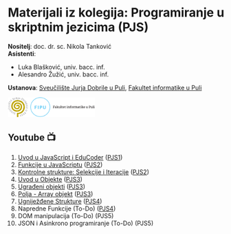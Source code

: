 # Materijali iz kolegija: Programiranje u skriptnim jezicima (PJS)

**Nositelj**: doc. dr. sc. Nikola Tanković  
**Asistenti**:

- Luka Blašković, univ. bacc. inf.
- Alesandro Žužić, univ. bacc. inf.

**Ustanova**: [Sveučilište Jurja Dobrile u Puli](https://www.unipu.hr/), [Fakultet informatike u Puli](https://fipu.unipu.hr/)

<img src="https://raw.githubusercontent.com/lukablaskovic/FIPU-PJS/main/0.%20Template/FIPU_UNIPU.png" style="width:40%; box-shadow: none !important;"></img>

## Youtube 📺

1. [Uvod u JavaScript i EduCoder](https://youtu.be/OcavyHkM9BI) ([PJS1](https://github.com/lukablaskovic/FIPU-PJS/tree/main/1.%20Javascript%20osnove))
2. [Funkcije u JavaScriptu](https://youtu.be/deo6iU61qiQ) ([PJS2](https://github.com/lukablaskovic/FIPU-PJS/tree/main/2.%20Funkcije%2C%20doseg%20varijabli%20i%20kontrolne%20strukture))
3. [Kontrolne strukture: Selekcije i Iteracije](https://youtu.be/Ovg4qDGPSpI) ([PJS2](https://github.com/lukablaskovic/FIPU-PJS/tree/main/2.%20Funkcije%2C%20doseg%20varijabli%20i%20kontrolne%20strukture))
4. [Uvod u Objekte](https://youtu.be/QUHbjNMLuAw) ([PJS3](https://github.com/lukablaskovic/FIPU-PJS/tree/main/3.%20Strukture%20podataka%20-%20objekti%20i%20polja))
5. [Ugrađeni objekti](https://youtu.be/wtFEGoAgXJ8) ([PJS3](https://github.com/lukablaskovic/FIPU-PJS/tree/main/3.%20Strukture%20podataka%20-%20objekti%20i%20polja))
6. [Polja - Array objekt](https://youtu.be/mHpf_5I2xAM) ([PJS3](https://github.com/lukablaskovic/FIPU-PJS/tree/main/3.%20Strukture%20podataka%20-%20objekti%20i%20polja))
7. [Ugniježđene Strukture](https://youtu.be/d4GvcASsfBU) ([PJS4](https://github.com/lukablaskovic/FIPU-PJS/tree/main/4.%20Ugnije%C5%BE%C4%91ene%20strukture%20i%20napredne%20funkcije))
8. Napredne Funkcije (To-Do) ([PJS4](https://github.com/lukablaskovic/FIPU-PJS/tree/main/4.%20Ugnije%C5%BE%C4%91ene%20strukture%20i%20napredne%20funkcije))
10. DOM manipulacija (To-Do) (PJS5)
11. JSON i Asinkrono programiranje (To-Do) (PJS5)
